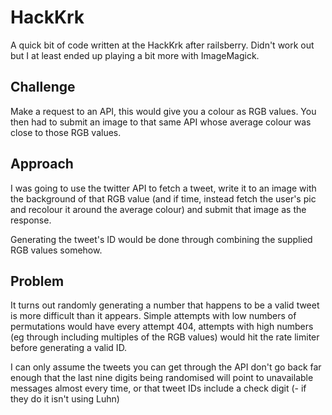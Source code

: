 HackKrk
=======

A quick bit of code written at the HackKrk after railsberry. Didn't work out but I at least ended up playing a bit more with ImageMagick.

Challenge
--------

Make a request to an API, this would give you a colour as RGB values. You then had to submit an image to that same API whose average colour was close to those RGB values.

Approach
--------

I was going to use the twitter API to fetch a tweet, write it to an image with the background of that RGB value (and if time, instead fetch the user's pic and recolour it around the average colour) and submit that image as the response.

Generating the tweet's ID would be done through combining the supplied RGB values somehow.

Problem
-------

It turns out randomly generating a number that happens to be a valid tweet is more difficult than it appears. Simple attempts with low numbers of permutations would have every attempt 404, attempts with high numbers (eg through including multiples of the RGB values) would hit the rate limiter before generating a valid ID.

I can only assume the tweets you can get through the API don't go back far enough that the last nine digits being randomised will point to unavailable messages almost every time, or that tweet IDs include a check digit (- if they do it isn't using Luhn)